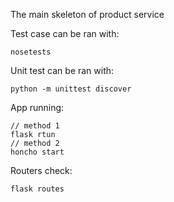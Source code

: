 The main skeleton of product service

Test case can be ran with:
```
nosetests
```
Unit test can be ran with:
```
python -m unittest discover
```
App running:
```
// method 1
flask rtun
// method 2
honcho start
```
Routers check:
```
flask routes
```
